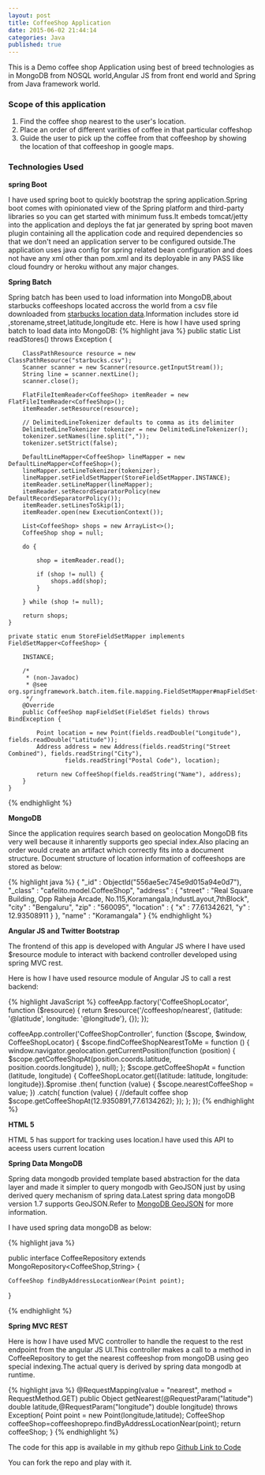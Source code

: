 ```yaml
---
layout: post
title: CoffeeShop Application
date: 2015-06-02 21:44:14
categories: Java
published: true
---
```



This is a Demo coffee shop Application using best of breed technologies as in MongoDB from NOSQL world,Angular JS from front end world and Spring from Java framework world.

### Scope of this application

1. Find the  coffee shop nearest to the user's location.
2. Place an order of different varities of coffee in that particular coffeshop
3. Guide the user to pick up the coffee from that coffeeshop by showing the location of that coffeeshop in google maps.



### Technologies Used

**spring Boot** 

I have used spring boot to quickly bootstrap the spring application.Spring boot comes with opinionated view of the Spring platform and third-party libraries so you can get started with minimum fuss.It embeds tomcat/jetty into the application  and deploys the fat jar generated by spring boot maven plugin containing all the application code and required dependencies so that we don't need an application server to be configured outside.The application uses java config for spring related bean configuration and does not have any xml other than pom.xml and its deployable in any PASS like cloud foundry or heroku without any major changes. 

**Spring Batch** 

Spring batch has been used to load information into MongoDB,about starbucks coffeeshops located accross the world from a csv file downloaded from [starbucks location data](https://opendata.socrata.com/Business/All-Starbucks-Locations-in-the-World-Heat-Map/nt5z-pju4).Information includes store id ,storename,street,latitude,longitude etc.
Here is how I have used spring batch to load data into MongoDB:
{% highlight java %}
public static List<CoffeeShop> readStores() throws Exception {

		ClassPathResource resource = new ClassPathResource("starbucks.csv");
		Scanner scanner = new Scanner(resource.getInputStream());
		String line = scanner.nextLine();
		scanner.close();

		FlatFileItemReader<CoffeeShop> itemReader = new FlatFileItemReader<CoffeeShop>();
		itemReader.setResource(resource);

		// DelimitedLineTokenizer defaults to comma as its delimiter
		DelimitedLineTokenizer tokenizer = new DelimitedLineTokenizer();
		tokenizer.setNames(line.split(","));
		tokenizer.setStrict(false);

		DefaultLineMapper<CoffeeShop> lineMapper = new DefaultLineMapper<CoffeeShop>();
		lineMapper.setLineTokenizer(tokenizer);
		lineMapper.setFieldSetMapper(StoreFieldSetMapper.INSTANCE);
		itemReader.setLineMapper(lineMapper);
		itemReader.setRecordSeparatorPolicy(new DefaultRecordSeparatorPolicy());
		itemReader.setLinesToSkip(1);
		itemReader.open(new ExecutionContext());

		List<CoffeeShop> shops = new ArrayList<>();
		CoffeeShop shop = null;

		do {

			shop = itemReader.read();

			if (shop != null) {
				shops.add(shop);
			}

		} while (shop != null);

		return shops;
	}

	private static enum StoreFieldSetMapper implements FieldSetMapper<CoffeeShop> {

		INSTANCE;

		/* 
		 * (non-Javadoc)
		 * @see org.springframework.batch.item.file.mapping.FieldSetMapper#mapFieldSet(org.springframework.batch.item.file.transform.FieldSet)
		 */
		@Override
		public CoffeeShop mapFieldSet(FieldSet fields) throws BindException {

			Point location = new Point(fields.readDouble("Longitude"), fields.readDouble("Latitude"));
			Address address = new Address(fields.readString("Street Combined"), fields.readString("City"),
					fields.readString("Postal Code"), location);

			return new CoffeeShop(fields.readString("Name"), address);
		}
	}
{% endhighlight %}

**MongoDB**

Since the application requires search based on geolocation MongoDB fits very well because it inharently supports geo special index.Also  placing an order would create an artifact which correctly fits into a document structure.
Document structure of  location information of coffeeshops are stored as below:

{% highlight java %}
{
        "_id" : ObjectId("556ae5ec745e9d015a94e0d7"),
        "_class" : "cafelito.model.CoffeeShop",
        "address" : {
                "street" : "Real Square Building, Opp Raheja Arcade, No.115,Koramangala,IndustLayout,7thBlock",
                "city" : "Bengaluru",
                "zip" : "560095",
                "location" : {
                        "x" : 77.61342621,
                        "y" : 12.93508911
                }
        },
        "name" : "Koramangala"
}
{% endhighlight %}

**Angular JS and Twitter Bootstrap**

The frontend of this app is developed with Angular JS where I have used $resource module to interact with backend controller developed using spring MVC rest.

Here is how I have used resource module of Angular JS to call a rest backend:

{% highlight JavaScript %}
coffeeApp.factory('CoffeeShopLocator', function ($resource) {
    return $resource('/coffeeshop/nearest',
        {latitude: '@latitude', longitude: '@longitude'}, {});
});

coffeeApp.controller('CoffeeShopController', function ($scope, $window, CoffeeShopLocator) {
    $scope.findCoffeeShopNearestToMe = function () {
        window.navigator.geolocation.getCurrentPosition(function (position) {
            $scope.getCoffeeShopAt(position.coords.latitude, position.coords.longitude)
        }, null);
    };
    $scope.getCoffeeShopAt = function (latitude, longitude) {
        CoffeeShopLocator.get({latitude: latitude, longitude: longitude}).$promise
            .then(
            function (value) {
                $scope.nearestCoffeeShop = value;
            })
            .catch(
            function (value) {
                //default coffee shop
                $scope.getCoffeeShopAt(12.9350891,77.6134262);
            });
    };
});
{% endhighlight %}

**HTML 5**

HTML 5 has support for tracking uses location.I have used this API to aceess users current location

**Spring Data MongoDB**

Spring data mongodb provided template based abstraction for the data layer and made it simpler to query mongodb with GeoJSON just by using derived query mechanism of spring data.Latest spring data mongoDB version 1.7 supports GeoJSON.Refer to [MongoDB GeoJSON](http://docs.mongodb.org/manual/reference/geojson/) for more information.

I have used spring data mongoDB as below:

{% highlight java %}

public interface CoffeeRepository extends MongoRepository<CoffeeShop,String> {
	
	CoffeeShop findByAddressLocationNear(Point point);

}

{% endhighlight %}

**Spring MVC REST**

Here is how I have used MVC controller to handle the request to the rest endpoint from the angular JS UI.This controller makes a call to a method in CoffeeRepository to get the nearest coffeeshop from mongoDB using geo special indexing.The actual query is derived by spring data mongodb at runtime.

{% highlight java %}
@RequestMapping(value = "nearest", method = RequestMethod.GET)
	public Object getNearest(@RequestParam("latitude") double latitude,@RequestParam("longitude") double longitude) throws Exception{
		Point point = new Point(longitude,latitude);
		CoffeeShop  coffeeShop=coffeeshoprepo.findByAddressLocationNear(point);
		return coffeeShop;
	}
{% endhighlight %}

The code for this app is available in my github repo [Github Link to Code](https://github.com/arghya88/CafelitoSpring)

You can fork the repo and play with it.




